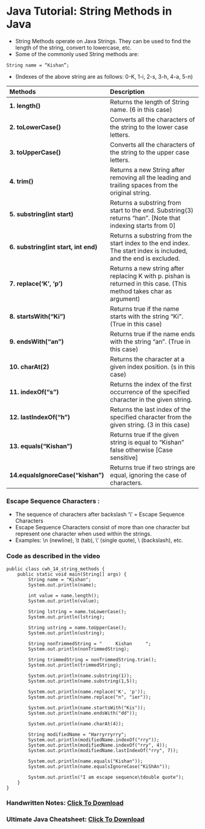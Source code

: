 # Java Tutorial: String Methods in Java

- String Methods operate on Java Strings. They can be used to find the length of the string, convert to lowercase, etc.
- Some of the commonly used String methods are:

```
String name = “Kishan”;
```
- (Indexes of the above string are as follows: 0-K, 1-i, 2-s, 3-h, 4-a, 5-n)

|  **Methods**  |  **Description**  |
|:--------------|:------------------|
|  **1. length()**  |  	Returns the length of String name. (6 in this case)  |
|  **2. toLowerCase()**  |  Converts all the characters of the string to the lower case letters.  |
|  **3. toUpperCase()**  |  Converts all the characters of the string to the upper case letters.  |
|  **4. trim()**  |  Returns a new String after removing all the leading and trailing spaces from the original string.  |
|  **5. substring(int start)**  |  Returns a substring from start to the end. Substring(3) returns “han”. [Note that indexing starts from 0]  |
|  **6. substring(int start, int end)**  |  Returns a substring from the start index to the end index. The start index is included, and the end is excluded.  |
|  **7. replace(‘K’, ‘p’)**  |  Returns a new string after replacing K with p. pishan is returned in this case. (This method takes char as argument)  |
|  **8. startsWith(“Ki”)**  |  Returns true if the name starts with the string “Ki”. (True in this case)  |
|  **9. endsWith(“an”)**  |  Returns true if the name ends with the string “an”. (True in this case)  |
|  **10. charAt(2)**  |  Returns the character at a given index position. (s in this case)  |
|  **11. indexOf(“s”)**  |  Returns the index of the first occurrence of the specified character in the given string.  |
|  **12. lastIndexOf(“h”)**  |  Returns the last index of the specified character from the given string. (3 in this case)  |
|  **13. equals(“Kishan”)**  |  Returns true if the given string is equal to “Kishan” false otherwise [Case sensitive]  |
|  **14.equalsIgnoreCase(“kishan”)**  |  Returns true if two strings are equal, ignoring the case of characters.  |

### Escape Sequence Characters : 
- The sequence of characters after backslash ‘\’ = Escape Sequence Characters
- Escape Sequence Characters consist of more than one character but represent one character when used within the strings.
- Examples: \n (newline), \t (tab), \’ (single quote), \\ (backslash), etc.

### Code as described in the video
```
public class cwh_14_string_methods {
    public static void main(String[] args) {
        String name = "Kishan";
        System.out.println(name);
        
        int value = name.length();
        System.out.println(value);

        String lstring = name.toLowerCase();
        System.out.println(lstring);

        String ustring = name.toUpperCase();
        System.out.println(ustring);

        String nonTrimmedString = "     Kishan     ";
        System.out.println(nonTrimmedString);

        String trimmedString = nonTrimmedString.trim();
        System.out.println(trimmedString);

        System.out.println(name.substring(1));
        System.out.println(name.substring(1,5));

        System.out.println(name.replace('K', 'p'));
        System.out.println(name.replace("n", "ier"));

        System.out.println(name.startsWith("Kis"));
        System.out.println(name.endsWith("dd"));

        System.out.println(name.charAt(4));

        String modifiedName = "Harryrryrry";
        System.out.println(modifiedName.indexOf("rry"));
        System.out.println(modifiedName.indexOf("rry", 4));
        System.out.println(modifiedName.lastIndexOf("rry", 7));

        System.out.println(name.equals("Kishan"));
        System.out.println(name.equalsIgnoreCase("KiShAn"));

        System.out.println("I am escape sequence\tdouble quote");
    }
}
```

### Handwritten Notes: [Click To Download](https://api.codewithharry.com/media/videoSeriesFiles/courseFiles/java-tutorials-for-beginners-14/Ch3Strings.pdf)

### Ultimate Java Cheatsheet: [Click To Download](https://api.codewithharry.com/media/videoSeriesFiles/courseFiles/java-tutorials-for-beginners-14/UltimateJavaCheatSheet.pdf)
